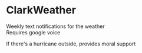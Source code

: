 # ClarkWeather

Weekly text notifications for the weather  
Requires google voice

If there's a hurricane outside, provides moral support
